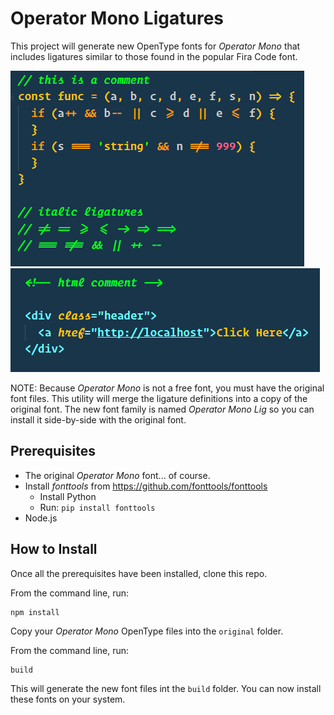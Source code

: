 # Operator Mono Ligatures

This project will generate new OpenType fonts for *Operator Mono* that includes ligatures similar to
those found in the popular Fira Code font.

<img src="./images/sample.js.png" />

<img src="./images/sample.html.png" />

NOTE: Because *Operator Mono* is not a free font, you must have the original font files. This utility 
will merge the ligature definitions into a copy of the original font. The new font family is named *Operator Mono Lig* so you can install it side-by-side with the original font.

## Prerequisites
* The original *Operator Mono* font... of course.
* Install *fonttools* from https://github.com/fonttools/fonttools
  * Install Python
  * Run: `pip install fonttools`
* Node.js

## How to Install

Once all the prerequisites have been installed, clone this repo.

From the command line, run:

```
npm install
```

Copy your *Operator Mono* OpenType files into the `original` folder.

From the command line, run:

```
build
```

This will generate the new font files int the `build` folder. You can now install these fonts on your system.





